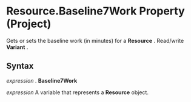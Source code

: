 
# Resource.Baseline7Work Property (Project)

Gets or sets the baseline work (in minutes) for a  **Resource** . Read/write **Variant** .


## Syntax

 _expression_ . **Baseline7Work**

 _expression_ A variable that represents a **Resource** object.

